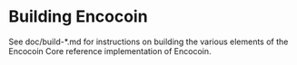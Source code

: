 Building Encocoin
=============

See doc/build-*.md for instructions on building the various
elements of the Encocoin Core reference implementation of Encocoin.

